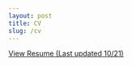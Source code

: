 ```yaml
---
layout: post
title: CV
slug: /cv
---
```


<a href="https://cpsiff.github.io/assets/Resume Fall 2021.pdf" target="_blank">View Resume (Last updated 10/21)</a>